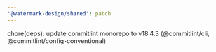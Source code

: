 ```yaml
---
'@watermark-design/shared': patch
---
```


chore(deps): update commitlint monorepo to v18.4.3 (@commitlint/cli, @commitlint/config-conventional)
